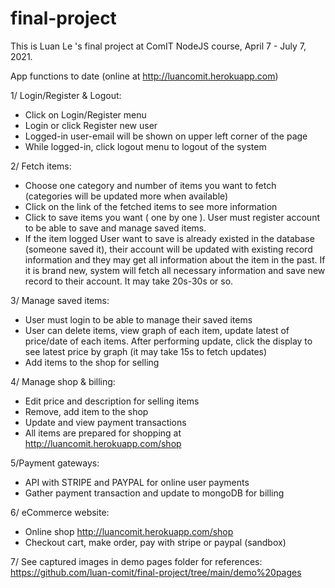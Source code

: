 # final-project

This is Luan Le 's final project at ComIT NodeJS course, April 7 - July 7, 2021.

App functions to date (online at http://luancomit.herokuapp.com)

1/ Login/Register & Logout:
  + Click on Login/Register menu
  + Login or click Register new user
  + Logged-in user-email will be shown on upper left corner of the page
  + While logged-in, click logout menu to logout of the system

2/ Fetch items:
  + Choose one category and number of items you want to fetch (categories will be updated more when available)
  + Click on the link of the fetched items to see more information
  + Click to save items you want ( one by one ). User must register account to be able to save and manage saved items.
  + If the item logged User want to save is already existed in the database (someone saved it), their account will be updated with existing record information and they may get all information about the item in the past. If it is brand new, system will fetch all necessary information and save new record to their account. It may take 20s-30s or so.

3/ Manage saved items:
  + User must login to be able to manage their saved items
  + User can delete items, view graph of each item, update latest of price/date of each items. After performing update, click the display to see latest price by graph (it may take 15s to fetch updates)
  + Add items to the shop for selling

4/ Manage shop & billing:
  + Edit price and description for selling items
  + Remove, add item to the shop
  + Update and view payment transactions
  + All items are prepared for shopping at http://luancomit.herokuapp.com/shop

5/Payment gateways:
  + API with STRIPE and PAYPAL for online user payments
  + Gather payment transaction and update to mongoDB for billing

6/ eCommerce website:
  + Online shop http://luancomit.herokuapp.com/shop
  + Checkout cart, make order, pay with stripe or paypal (sandbox)

7/ See captured images in demo pages folder for references: https://github.com/luan-comit/final-project/tree/main/demo%20pages

